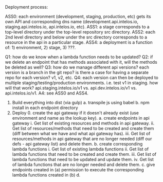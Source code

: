 
Deployment process:

ASS0: each environment (development, staging, production, etc) gets its own API and corresponding dns name (development.api.intelos.io, staging.api.intelos.io, api.intelos.io, etc).
ASS1: a stage corresponds to a top-level directory under the top-level repository src directory.
ASS2: each 2nd level directory and below under the src directory corresponds to a resource in the api in a particular stage.
ASS4: a deployment is a function of: 1) environment, 2) stage, 3) ???.

Q1: how do we know when a lambda function needs to be updated?
Q2: if we delete an endpoint that has methods associated with it, will the methods be deleted as well?
Q3: how do we manage different api versions? each version is a branch in the git repo? is there a case for having a separate repo for each version? v1, v2, etc.
Q4: each version can then be deployed to multiple staging/testing/production environments. i.e. test v1 in staging. how will that work? api.staging.intelos.io/v1 vs. api.dev.intelos.io/v1 vs. api.intelos.io/v1.
A4: see ASS0 and ASS4.

1. Build everything into dist (via gulp)
    a. transpile js using babel
    b. npm install in each endpoint directory
2. Deploy
    0. create the api gateway if it doesn't already exist (use environment and name as the lookup key).
    a. create endpoints in api gateway
        i. Get list of existing resources and methods in api gateway.
        ii. Get list of resources/methods that need to be created and create them (diff between what we have and what api gateway has).
        iii. Get list of resources/methods in api gateway that are no longer needed (diff our defs - api gateway list) and delete them.
    b. create corresponding lambda functions
        i. Get list of existing lambda functions
        ii. Get list of lambda functions that need to be created and create them.
        iii. Get list of lambda functions that need to be updated and update them.
        iv. Get list of lambda functions that are no longer needed and delete them.
    c. give endpoints created in (a) permission to execute the corresponding lambda functions created in (b)
    d.
